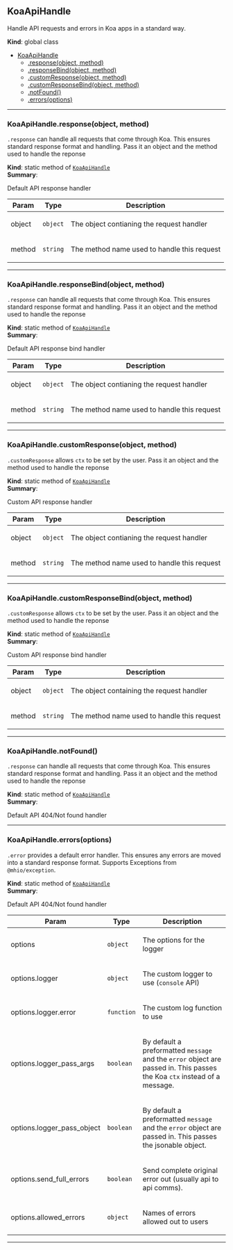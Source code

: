 <a name="KoaApiHandle"></a>

## KoaApiHandle
<p>Handle API requests and errors in Koa apps in a standard way.</p>

**Kind**: global class  

* [KoaApiHandle](#KoaApiHandle)
    * [.response(object, method)](#KoaApiHandle.response)
    * [.responseBind(object, method)](#KoaApiHandle.responseBind)
    * [.customResponse(object, method)](#KoaApiHandle.customResponse)
    * [.customResponseBind(object, method)](#KoaApiHandle.customResponseBind)
    * [.notFound()](#KoaApiHandle.notFound)
    * [.errors(options)](#KoaApiHandle.errors)


* * *

<a name="KoaApiHandle.response"></a>

### KoaApiHandle.response(object, method)
<p><code>.response</code> can handle all requests that come through Koa. This ensures standard
response format and handling. Pass it an object and the method used to handle the reponse</p>

**Kind**: static method of [<code>KoaApiHandle</code>](#KoaApiHandle)  
**Summary**: <p>Default API response handler</p>  

| Param | Type | Description |
| --- | --- | --- |
| object | <code>object</code> | <p>The object contianing the request handler</p> |
| method | <code>string</code> | <p>The method name used to handle this request</p> |


* * *

<a name="KoaApiHandle.responseBind"></a>

### KoaApiHandle.responseBind(object, method)
<p><code>.response</code> can handle all requests that come through Koa. This ensures standard
response format and handling. Pass it an object and the method used to handle the reponse</p>

**Kind**: static method of [<code>KoaApiHandle</code>](#KoaApiHandle)  
**Summary**: <p>Default API response bind handler</p>  

| Param | Type | Description |
| --- | --- | --- |
| object | <code>object</code> | <p>The object contianing the request handler</p> |
| method | <code>string</code> | <p>The method name used to handle this request</p> |


* * *

<a name="KoaApiHandle.customResponse"></a>

### KoaApiHandle.customResponse(object, method)
<p><code>.customResponse</code> allows <code>ctx</code> to be set by the user. Pass it an object and the method used to handle the reponse</p>

**Kind**: static method of [<code>KoaApiHandle</code>](#KoaApiHandle)  
**Summary**: <p>Custom API response handler</p>  

| Param | Type | Description |
| --- | --- | --- |
| object | <code>object</code> | <p>The object contianing the request handler</p> |
| method | <code>string</code> | <p>The method name used to handle this request</p> |


* * *

<a name="KoaApiHandle.customResponseBind"></a>

### KoaApiHandle.customResponseBind(object, method)
<p><code>.customResponse</code> allows <code>ctx</code> to be set by the user. Pass it an object and the method used to handle the reponse</p>

**Kind**: static method of [<code>KoaApiHandle</code>](#KoaApiHandle)  
**Summary**: <p>Custom API response bind handler</p>  

| Param | Type | Description |
| --- | --- | --- |
| object | <code>object</code> | <p>The object containing the request handler</p> |
| method | <code>string</code> | <p>The method name used to handle this request</p> |


* * *

<a name="KoaApiHandle.notFound"></a>

### KoaApiHandle.notFound()
<p><code>.response</code> can handle all requests that come through Koa. This ensures standard response format and handling. Pass it an object and the method used to handle the reponse</p>

**Kind**: static method of [<code>KoaApiHandle</code>](#KoaApiHandle)  
**Summary**: <p>Default API 404/Not found handler</p>  

* * *

<a name="KoaApiHandle.errors"></a>

### KoaApiHandle.errors(options)
<p><code>.error</code> provides a default error handler. This ensures any errors are moved into a standard response format. Supports Exceptions from <code>@mhio/exception</code>.</p>

**Kind**: static method of [<code>KoaApiHandle</code>](#KoaApiHandle)  
**Summary**: <p>Default API 404/Not found handler</p>  

| Param | Type | Description |
| --- | --- | --- |
| options | <code>object</code> | <p>The options for the logger</p> |
| options.logger | <code>object</code> | <p>The custom logger to use (<code>console</code> API)</p> |
| options.logger.error | <code>function</code> | <p>The custom log function to use</p> |
| options.logger_pass_args | <code>boolean</code> | <p>By default a preformatted <code>message</code> and the <code>error</code> object are passed in. This passes the Koa <code>ctx</code> instead of a message.</p> |
| options.logger_pass_object | <code>boolean</code> | <p>By default a preformatted <code>message</code> and the <code>error</code> object are passed in. This passes the jsonable object.</p> |
| options.send_full_errors | <code>boolean</code> | <p>Send complete original error out (usually api to api comms).</p> |
| options.allowed_errors | <code>object</code> | <p>Names of errors allowed out to users</p> |


* * *

